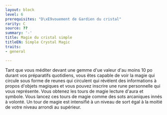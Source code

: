 ```yaml
---
layout: block
level: 6
prerequisites: "D\xE9vouement de Gardien du cristal"
rarity: C
source: ??
summary: '-'
title: Magie du cristal simple
titleEN: Simple Crystal Magic
traits:
- general

---
```


<p>Tant que vous méditer devant une gemme d'ue valeur d'au moins 10 po durant vos préparatifs quotidiens, vous êtes capable de voir la magie qui circule sous forme de reunes qui circulent qui révèlent des informations à propos d'objets magiques et vous pouvez inscrire une rune personnelle qui vous représente. Vous obtenez les tours de magie lecture d'aura et symbole. Vous lancez ces tours de magie comme des sots arcaniques innés à volonté. Un tour de magie est intensifié à un niveau de sort égal à la moitié de votre niveau arrondi au supérieur.&nbsp;</p>